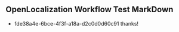 ## OpenLocalization Workflow Test MarkDown
* fde38a4e-6bce-4f3f-a18a-d2c0d0d60c91 thanks!

<!--HONumber=Aug16_HO5-->



